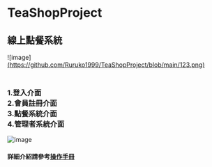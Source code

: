 # TeaShopProject
## 線上點餐系統
![image] [(https://github.com/Ruruko1999/TeaShopProject/blob/main/123.png)](https://github.com/Ruruko1999/TeaShopProject/blob/main/images/123.png)
### <br>1.登入介面<br>2.會員註冊介面<br>3.點餐系統介面<br>4.管理者系統介面
![image](https://github.com/user-attachments/assets/e9e080ac-e068-4768-abcc-51a306240c2a)

#### 詳細介紹請參考[操作手冊](https://github.com/Ruruko1999/TeaShopProject/blob/main/HomeWork/%E7%B7%9A%E4%B8%8A%E9%BB%9E%E9%A4%90%E7%B3%BB%E7%B5%B1PDF.pdf)

